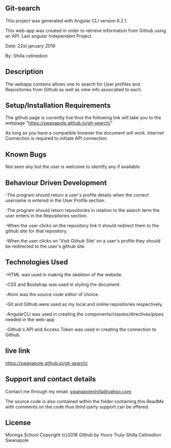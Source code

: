 
## Git-search
This project was generated with Angular CLI version 6.2.1.

This web-app was created in order to retrieve information from Github using an API.
Last angular Independent Project.

Date: 22st january 2019

By: Shilla celinedion

## Description

The webapp contains allows one to search for User profiles and Repositories from Github as well as view info associated to each.

## Setup/Installation Requirements

The github page is currently live thus the following link will take you to the webpage "https://swanapole.github.io/git-search/"

As long as you have a compatible browser the document will work. Internet Connection is required to initiate API connection

## Known Bugs

Not seen any but the user is welcome to identify any if available

## Behaviour Driven Development

-The program should return a user's profile details when the correct username is entered in the User Profile section.

-The program should return repositories in relation to the search term the user enters in the Repositories section.

-When the user clicks on the repository link it should redirect them to the github site for that repository.

-When the user clicks on 'Visit Github Site' on a user's profile they should be redirected to the user's github site.

## Technologies Used

-HTML was used in making the skeleton of the website.

-CSS and Bootstrap was used in styling the document.

-Atom was the source code editor of choice.

-Git and Github were used as my local and online repositories respectively.

-AngularCLI was used in creating the components/classes/directives/pipes needed in the web-app

-Github's API and Access Token was used in creating the connection to Github.

## live link
https://swanapole.github.io/git-search/

## Support and contact details
Contact me through my email: swanapoleshilla@yahoo.com

The source code is also contained within the folder containing this ReadMe with comments on the code thus third-party support can be offered.

## License
Moringa School Copyright (c)2018 Github by Yours Truly-Shilla Celinedion Swanapole

